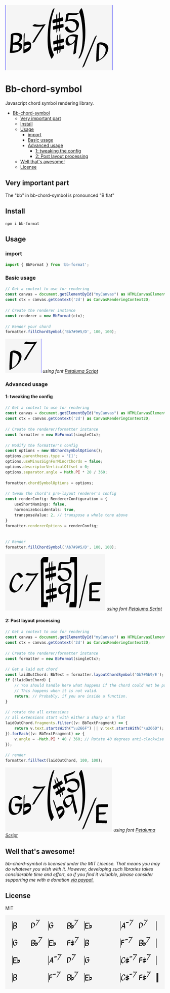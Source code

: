 ![Preview](https://github.com/Marr11317/Bb/raw/master/packages/format/img/preview.png)

# Bb-chord-symbol

Javascript chord symbol rendering library.

- [Bb-chord-symbol](#bb-chord-symbol)
  - [Very important part](#very-important-part)
  - [Install](#install)
  - [Usage](#usage)
    - [import](#import)
    - [Basic usage](#basic-usage)
    - [Advanced usage](#advanced-usage)
      - [1: tweaking the config](#1-tweaking-the-config)
      - [2: Post layout processing](#2-post-layout-processing)
  - [Well that's awesome!](#well-thats-awesome)
  - [License](#license)

## Very important part

The "bb" in bb-chord-symbol is pronounced "B flat"

## Install

```shell
npm i bb-format
```

## Usage

### import

```typescript
import { BbFormat } from 'bb-format';
```

### Basic usage

``` typescript
// Get a context to use for rendering
const canvas = document.getElementById("myCanvas") as HTMLCanvasElement;
const ctx = canvas.getContext('2d') as CanvasRenderingContext2D;

// Create the renderer instance
const renderer = new BbFormat(ctx);

// Render your chord
formatter.fillChordSymbol('Bb7#9#5/D', 100, 100);
```

![A rendered chord](https://github.com/Marr11317/Bb/raw/master/packages/format/img/basicUsage.png)
*using font [Petaluma Script](https://github.com/steinbergmedia/petaluma)*

### Advanced usage

#### 1: tweaking the config

``` typescript
// Get a context to use for rendering
const canvas = document.getElementById("myCanvas") as HTMLCanvasElement;
const ctx = canvas.getContext('2d') as CanvasRenderingContext2D;

// Create the renderer/formatter instance
const formatter = new BbFormat(singleCtx);

// Modify the formatter's config
const options = new BbChordSymbolOptions();
options.parentheses.type = '[]';
options.useMinusSignForMinorChords = false;
options.descriptorVerticalOffset = 0;
options.separator.angle = Math.PI * 20 / 360;

formatter.chordSymbolOptions = options;

// tweak the chord's pre-layout renderer's config
const renderConfig: RendererConfiguration = {
    useShortNamings: false,
    harmonizeAccidentals: true,
    transposeValue: 2, // transpose a whole tone above
}
formatter.rendererOptions = renderConfig;


// Render
formatter.fillChordSymbol('Ab7#9#5/D', 100, 100);
```

![A rendered chord](https://github.com/Marr11317/Bb/raw/master/packages/format/img/complexExample1.png)
*using font [Petaluma Script](https://github.com/steinbergmedia/petaluma)*

#### 2: Post layout processing

``` typescript
// Get a context to use for rendering
const canvas = document.getElementById("myCanvas") as HTMLCanvasElement;
const ctx = canvas.getContext('2d') as CanvasRenderingContext2D;

// Create the renderer/formatter instance
const formatter = new BbFormat(singleCtx);

// Get a laid out chord
const laidOutChord: BbText = formatter.layoutChordSymbol('Gb7#5b9/E');
if (!laidOutChord) {
    // You should handle here what happens if the chord could not be parsed.
    // This happens when it is not valid.
    return; // Probably, if you are inside a function.
}

// rotate the all extensions
// all extensions start with either a sharp or a flat
laidOutChord.fragments.filter((v: BbTextFragment) => {
    return v.text.startsWith("\u266F") || v.text.startsWith("\u266D"); // Unicode flat and sharp
}).forEach((v: BbTextFragment) => {
    v.angle = -Math.PI * 40 / 360; // Rotate 40 degrees anti-clockwise
});

// render
formatter.fillText(laidOutChord, 100, 100);
```

![A rendered chord](https://github.com/Marr11317/Bb/raw/master/packages/format/img/complexExample2.png)
*using font [Petaluma Script](https://github.com/steinbergmedia/petaluma)*

## Well that's awesome!

*bb-chord-symbol is licensed under the MIT License. That means you may do whatever you wish with it. However, developing such libraries takes considerable time and effort, so if you find it valuable, please consider supporting me with a donation [via paypal.](https://www.paypal.com/cgi-bin/webscr?cmd=_s-xclick&hosted_button_id=S2ZCFC2QSQVQ4&source=url)*

## License

MIT

![Giant steps](https://github.com/Marr11317/Bb/raw/master/packages/format/img/GiantSteps.png)
